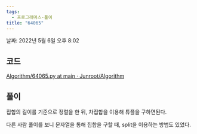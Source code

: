```yaml
---
tags:
  - 프로그래머스-풀이
title: "64065"
---
```


날짜: 2022년 5월 6일 오후 8:02

## 코드

[Algorithm/64065.py at main · Junroot/Algorithm](https://github.com/Junroot/Algorithm/blob/main/programmers/64065.py)

## 풀이

집합의 길이를 기준으로 정렬을 한 뒤, 차집합을 이용해 튜플을 구하면된다.

다른 사람 풀이를 보니 문자열을 통해 집합을 구할 때, split을 이용하는 방법도 있었다.
